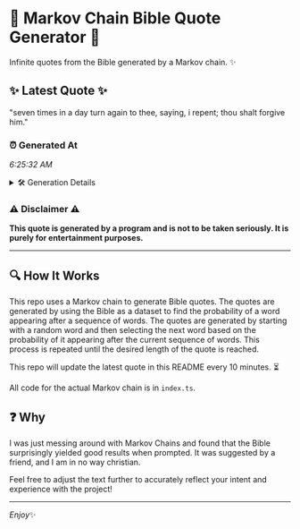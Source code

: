# 📖 Markov Chain Bible Quote Generator 📖

Infinite quotes from the Bible generated by a Markov chain. ✨

## ✨ Latest Quote ✨
"seven times in a day turn again to thee, saying, i repent; thou shalt forgive him."

### ⏰ Generated At
*6:25:32 AM*

<details>
    <summary>🛠️ Generation Details</summary>
    <p>
        <strong>🌱 Seed:</strong> seven<br>
        <strong>🔄 Iterations:</strong> 15<br>
        <strong>📜 Context History:</strong><br>[ seven ]: times<br>[ seven, times ]: in<br>[ seven, times, in ]: a<br>[ seven, times, in, a ]: day<br>[ seven, times, in, a, day ]: turn<br>[ seven, times, in, a, day, turn ]: again<br>[ times, in, a, day, turn, again ]: to<br>[ in, a, day, turn, again, to ]: thee,<br>[ a, day, turn, again, to, thee, ]: saying,<br>[ day, turn, again, to, thee,, saying, ]: i<br>[ turn, again, to, thee,, saying,, i ]: repent;<br>[ again, to, thee,, saying,, i, repent; ]: thou<br>[ to, thee,, saying,, i, repent;, thou ]: shalt<br>[ thee,, saying,, i, repent;, thou, shalt ]: forgive<br>[ saying,, i, repent;, thou, shalt, forgive ]: him.<br>
    </p>
</details>

### ⚠️ Disclaimer ⚠️
**This quote is generated by a program and is not to be taken seriously. It is purely for entertainment purposes.**

---

## 🔍 How It Works

This repo uses a Markov chain to generate Bible quotes. The quotes are generated by using the Bible as a dataset to find the probability of a word appearing after a sequence of words. The quotes are generated by starting with a random word and then selecting the next word based on the probability of it appearing after the current sequence of words. This process is repeated until the desired length of the quote is reached.

This repo will update the latest quote in this README every 10 minutes. ⏳

All code for the actual Markov chain is in `index.ts`.

## ❓ Why

I was just messing around with Markov Chains and found that the Bible surprisingly yielded good results when prompted. 
It was suggested by a friend, and I am in no way christian.

Feel free to adjust the text further to accurately reflect your intent and experience with the project!

---

*Enjoy*✨
